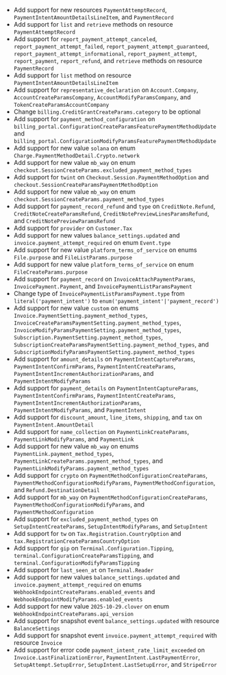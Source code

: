 * Add support for new resources `PaymentAttemptRecord`, `PaymentIntentAmountDetailsLineItem`, and `PaymentRecord`
* Add support for `list` and `retrieve` methods on resource `PaymentAttemptRecord`
* Add support for `report_payment_attempt_canceled`, `report_payment_attempt_failed`, `report_payment_attempt_guaranteed`, `report_payment_attempt_informational`, `report_payment_attempt`, `report_payment`, `report_refund`, and `retrieve` methods on resource `PaymentRecord`
* Add support for `list` method on resource `PaymentIntentAmountDetailsLineItem`
* Add support for `representative_declaration` on `Account.Company`, `AccountCreateParamsCompany`, `AccountModifyParamsCompany`, and `TokenCreateParamsAccountCompany`
* Change `billing.CreditGrantCreateParams.category` to be optional
* Add support for `payment_method_configuration` on `billing_portal.ConfigurationCreateParamsFeaturePaymentMethodUpdate` and `billing_portal.ConfigurationModifyParamsFeaturePaymentMethodUpdate`
* Add support for new value `solana` on enum `Charge.PaymentMethodDetail.Crypto.network`
* Add support for new value `mb_way` on enum `checkout.SessionCreateParams.excluded_payment_method_types`
* Add support for `twint` on `Checkout.Session.PaymentMethodOption` and `checkout.SessionCreateParamsPaymentMethodOption`
* Add support for new value `mb_way` on enum `checkout.SessionCreateParams.payment_method_types`
* Add support for `payment_record_refund` and `type` on `CreditNote.Refund`, `CreditNoteCreateParamsRefund`, `CreditNotePreviewLinesParamsRefund`, and `CreditNotePreviewParamsRefund`
* Add support for `provider` on `Customer.Tax`
* Add support for new values `balance_settings.updated` and `invoice.payment_attempt_required` on enum `Event.type`
* Add support for new value `platform_terms_of_service` on enums `File.purpose` and `FileListParams.purpose`
* Add support for new value `platform_terms_of_service` on enum `FileCreateParams.purpose`
* Add support for `payment_record` on `InvoiceAttachPaymentParams`, `InvoicePayment.Payment`, and `InvoicePaymentListParamsPayment`
* Change type of `InvoicePaymentListParamsPayment.type` from `literal('payment_intent')` to `enum('payment_intent'|'payment_record')`
* Add support for new value `custom` on enums `Invoice.PaymentSetting.payment_method_types`, `InvoiceCreateParamsPaymentSetting.payment_method_types`, `InvoiceModifyParamsPaymentSetting.payment_method_types`, `Subscription.PaymentSetting.payment_method_types`, `SubscriptionCreateParamsPaymentSetting.payment_method_types`, and `SubscriptionModifyParamsPaymentSetting.payment_method_types`
* Add support for `amount_details` on `PaymentIntentCaptureParams`, `PaymentIntentConfirmParams`, `PaymentIntentCreateParams`, `PaymentIntentIncrementAuthorizationParams`, and `PaymentIntentModifyParams`
* Add support for `payment_details` on `PaymentIntentCaptureParams`, `PaymentIntentConfirmParams`, `PaymentIntentCreateParams`, `PaymentIntentIncrementAuthorizationParams`, `PaymentIntentModifyParams`, and `PaymentIntent`
* Add support for `discount_amount`, `line_items`, `shipping`, and `tax` on `PaymentIntent.AmountDetail`
* Add support for `name_collection` on `PaymentLinkCreateParams`, `PaymentLinkModifyParams`, and `PaymentLink`
* Add support for new value `mb_way` on enums `PaymentLink.payment_method_types`, `PaymentLinkCreateParams.payment_method_types`, and `PaymentLinkModifyParams.payment_method_types`
* Add support for `crypto` on `PaymentMethodConfigurationCreateParams`, `PaymentMethodConfigurationModifyParams`, `PaymentMethodConfiguration`, and `Refund.DestinationDetail`
* Add support for `mb_way` on `PaymentMethodConfigurationCreateParams`, `PaymentMethodConfigurationModifyParams`, and `PaymentMethodConfiguration`
* Add support for `excluded_payment_method_types` on `SetupIntentCreateParams`, `SetupIntentModifyParams`, and `SetupIntent`
* Add support for `tw` on `Tax.Registration.CountryOption` and `tax.RegistrationCreateParamsCountryOption`
* Add support for `gip` on `Terminal.Configuration.Tipping`, `terminal.ConfigurationCreateParamsTipping`, and `terminal.ConfigurationModifyParamsTipping`
* Add support for `last_seen_at` on `Terminal.Reader`
* Add support for new values `balance_settings.updated` and `invoice.payment_attempt_required` on enums `WebhookEndpointCreateParams.enabled_events` and `WebhookEndpointModifyParams.enabled_events`
* Add support for new value `2025-10-29.clover` on enum `WebhookEndpointCreateParams.api_version`
* Add support for snapshot event `balance_settings.updated` with resource `BalanceSettings`
* Add support for snapshot event `invoice.payment_attempt_required` with resource `Invoice`
* Add support for error code `payment_intent_rate_limit_exceeded` on `Invoice.LastFinalizationError`, `PaymentIntent.LastPaymentError`, `SetupAttempt.SetupError`, `SetupIntent.LastSetupError`, and `StripeError`